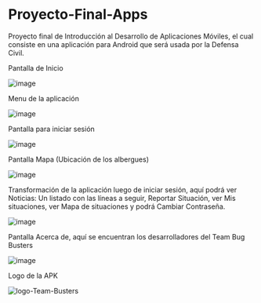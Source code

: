 # Proyecto-Final-Apps
Proyecto final de Introducción al Desarrollo de Aplicaciones Móviles, el cual consiste en una aplicación para Android que será usada por la Defensa Civil.

Pantalla de Inicio

![image](https://user-images.githubusercontent.com/78857507/207676159-644eea5c-5ea9-4aea-9edd-cbbd22cb1c80.png)

Menu de la aplicación

![image](https://user-images.githubusercontent.com/78857507/207676471-da9558fa-4b37-47a0-b936-b2cb0ad90c77.png)

Pantalla para iniciar sesión

![image](https://user-images.githubusercontent.com/78857507/207676748-0dd99d65-b3ce-45e8-ac07-e91c1e45b450.png)

Pantalla Mapa (Ubicación de los albergues)

![image](https://user-images.githubusercontent.com/78857507/207677244-7946d812-2e36-4d54-93e7-3581c3f2992a.png)

Transformación de la aplicación luego de iniciar sesión, aquí podrá ver Noticias: Un listado con las líneas a seguir, Reportar Situación, ver Mis situaciones, ver Mapa de situaciones y podrá Cambiar Contraseña.

![image](https://user-images.githubusercontent.com/78857507/207677637-392aefd3-3ba5-4de2-bda0-7478795c8e99.png)

Pantalla Acerca de, aquí se encuentran los desarrolladores del Team Bug Busters

![image](https://user-images.githubusercontent.com/78857507/207678590-538ad888-00ac-4436-9db0-0bc89459cde4.png)

Logo de la APK

![logo-Team-Busters](https://user-images.githubusercontent.com/78857507/207681802-3741b928-aabf-4a5c-b8e1-e6ae3e0aff5b.png)

